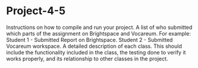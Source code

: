 # Project-4-5
Instructions on how to compile and run your project.
A list of who submitted which parts of the assignment on Brightspace and Vocareum. 
For example: Student 1 - Submitted Report on Brightspace. Student 2 - Submitted Vocareum workspace.
A detailed description of each class. This should include the functionality included in the class, the testing done to verify it works properly, and its relationship to other classes in the project.
